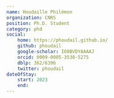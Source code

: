 ```yaml
---
name: Houdaille Philémon
organization: CNRS
position: Ph.D. Student
category: phd
social:
    home: https://phoudail.github.io/
    github: phoudail
    google-scholar: IO8BVDYAAAAJ
    orcid: 0009-0005-3538-5275
    dblp: 362/6396
    twitter: phoudail
dateOfStay: 
    start: 2023
    end: 
---
```

